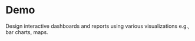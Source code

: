 # Demo
Design interactive dashboards and reports using various visualizations e.g., bar charts, maps.
